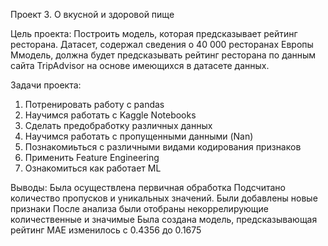 Проект 3. О вкусной и здоровой пище 

Цель проекта: Построить модель, которая предсказывает рейтинг ресторана.
Датасет, содержал сведения о 40 000 ресторанах Европы
Ммодель, должна будет предсказывать рейтинг ресторана по данным сайта TripAdvisor на основе
имеющихся в датасете данных.

Задачи проекта:

1. Потренировать работу с pandas
2. Научимся работать с Kaggle Notebooks
3. Сделать предобработку различных данных
4. Научимся работать с пропущенными данными (Nan)
5. Познакомиьться с различными видами кодирования признаков
6. Применить Feature Engineering 
7. Ознакомиться как работает ML    

Выводы:
Была осуществлена первичная обработка 
Подсчитано количество пропусков и уникальных значений.
Были добавлены новые признаки
После анализа были отобраны некоррелирующие количественные и значимые
Была создана модель, предсказывающая рейтинг
MAE изменилось с 0.4356 до 0.1675